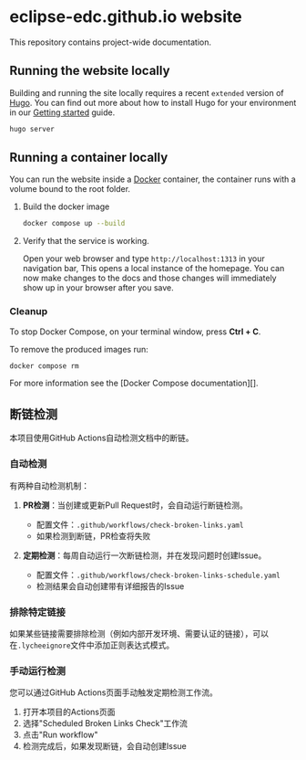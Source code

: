 # eclipse-edc.github.io website

This repository contains project-wide documentation.

## Running the website locally

Building and running the site locally requires a recent `extended` version of [Hugo](https://gohugo.io).
You can find out more about how to install Hugo for your environment in our
[Getting started](https://www.docsy.dev/docs/getting-started/#prerequisites-and-installation) guide.

```bash
hugo server
```

## Running a container locally

You can run the website inside a [Docker](https://docs.docker.com/)
container, the container runs with a volume bound to the root folder.

1. Build the docker image

   ```bash
   docker compose up --build
   ```

2. Verify that the service is working.

   Open your web browser and type `http://localhost:1313` in your navigation bar,
   This opens a local instance of the homepage. You can now make
   changes to the docs and those changes will immediately show up in your browser after you save.

### Cleanup

To stop Docker Compose, on your terminal window, press **Ctrl + C**.

To remove the produced images run:

```bash
docker compose rm
```
For more information see the [Docker Compose documentation][].

## 断链检测

本项目使用GitHub Actions自动检测文档中的断链。

### 自动检测

有两种自动检测机制：

1. **PR检测**：当创建或更新Pull Request时，会自动运行断链检测。
   - 配置文件：`.github/workflows/check-broken-links.yaml`
   - 如果检测到断链，PR检查将失败

2. **定期检测**：每周自动运行一次断链检测，并在发现问题时创建Issue。
   - 配置文件：`.github/workflows/check-broken-links-schedule.yaml`
   - 检测结果会自动创建带有详细报告的Issue

### 排除特定链接

如果某些链接需要排除检测（例如内部开发环境、需要认证的链接），可以在`.lycheeignore`文件中添加正则表达式模式。

### 手动运行检测

您可以通过GitHub Actions页面手动触发定期检测工作流。

1. 打开本项目的Actions页面
2. 选择"Scheduled Broken Links Check"工作流
3. 点击"Run workflow"
4. 检测完成后，如果发现断链，会自动创建Issue
